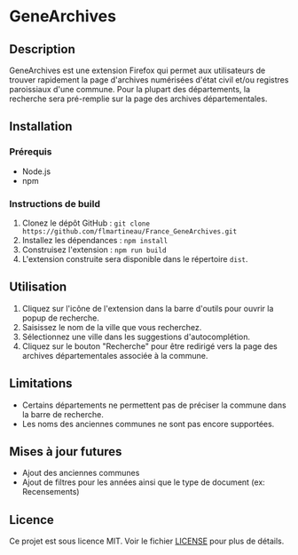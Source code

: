 # GeneArchives

## Description
GeneArchives est une extension Firefox qui permet aux utilisateurs de trouver rapidement la page d'archives numérisées d'état civil et/ou registres paroissiaux d'une commune. Pour la plupart des départements, la recherche sera pré-remplie sur la page des archives départementales.

## Installation

### Prérequis
- Node.js
- npm

### Instructions de build
1. Clonez le dépôt GitHub : `git clone https://github.com/flmartineau/France_GeneArchives.git`
2. Installez les dépendances : `npm install`
3. Construisez l'extension : `npm run build`
4. L'extension construite sera disponible dans le répertoire `dist`.


## Utilisation
1. Cliquez sur l'icône de l'extension dans la barre d'outils pour ouvrir la popup de recherche.
2. Saisissez le nom de la ville que vous recherchez.
3. Sélectionnez une ville dans les suggestions d'autocomplétion.
4. Cliquez sur le bouton "Recherche" pour être redirigé vers la page des archives départementales associée à la commune.

## Limitations
- Certains départements ne permettent pas de préciser la commune dans la barre de recherche.
- Les noms des anciennes communes ne sont pas encore supportées.


## Mises à jour futures
- Ajout des anciennes communes
- Ajout de filtres pour les années ainsi que le type de document (ex: Recensements)


## Licence
Ce projet est sous licence MIT. Voir le fichier [LICENSE](LICENSE) pour plus de détails.
